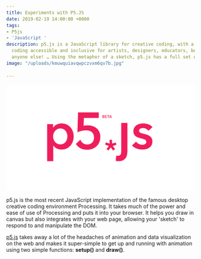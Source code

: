 ```yaml
---
title: Experiments with P5.JS
date: 2019-02-19 14:00:00 +0000
tags:
- P5js
- 'JavaScript '
description: p5.js is a JavaScript library for creative coding, with a focus on making
  coding accessible and inclusive for artists, designers, educators, beginners, and
  anyone else! … Using the metaphor of a sketch, p5.js has a full set of drawing functionality.
image: "/uploads/kmuwquiavqwpczvxm6qv7b.jpg"

---
```

![](/uploads/p5.png "p5.js Logo")

p5.js is the most recent JavaScript implementation of the famous desktop creative coding environment Processing. It takes much of the power and ease of use of Processing and puts it into your browser. It helps you draw in canvas but also integrates with your web page, allowing your 'sketch' to respond to and manipulate the DOM.

[p5.js](https://p5js.org/%20) takes away a lot of the headaches of animation and data visualization on the web and makes it super-simple to get up and running with animation using two simple functions: **setup()** and **draw()**.